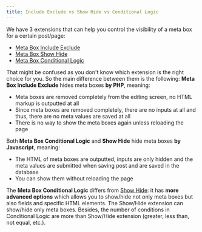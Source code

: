 ```yaml
---
title: Include Exclude vs Show Hide vs Conditional Logic
---
```


We have 3 extensions that can help you control the visibility of a meta box for a certain post/page:

- [Meta Box Include Exclude](/extensions/meta-box-include-exclude/)
- [Meta Box Show Hide](/extensions/meta-box-show-hide/)
- [Meta Box Conditional Logic](/extensions/meta-box-conditional-logic/)

That might be confused as you don't know which extension is the right choice for you. So the main difference between them is the following: **Meta Box Include Exclude** hides meta boxes **by PHP**, meaning:

- Meta boxes are removed completely from the editing screen, no HTML markup is outputted at all
- Since meta boxes are removed completely, there are no inputs at all and thus, there are no meta values are saved at all
- There is no way to show the meta boxes again unless reloading the page

Both **Meta Box Conditional Logic** and **Show Hide** hide meta boxes **by Javascript**, meaning:

- The HTML of meta boxes are outputted, inputs are only hidden and the meta values are submitted when saving post and are saved in the database
- You can show them without reloading the page

The **Meta Box Conditional Logic** differs from [Show Hide](/extensions/meta-box-conditional-logic/): it has **more advanced options** which allows you to show/hide not only meta boxes but also fields and specific HTML elements. The Show/Hide extension can show/hide only meta boxes. Besides, the number of conditions in Conditional Logic are more than Show/Hide extension (greater, less than, not equal, etc.).